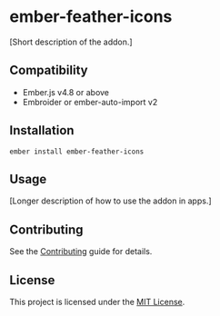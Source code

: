# ember-feather-icons

[Short description of the addon.]

## Compatibility

- Ember.js v4.8 or above
- Embroider or ember-auto-import v2

## Installation

```
ember install ember-feather-icons
```

## Usage

[Longer description of how to use the addon in apps.]

## Contributing

See the [Contributing](CONTRIBUTING.md) guide for details.

## License

This project is licensed under the [MIT License](LICENSE.md).
